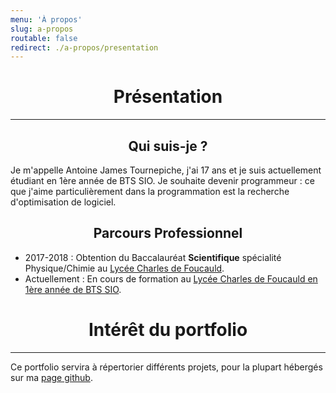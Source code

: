 ```yaml
---
menu: 'À propos'
slug: a-propos
routable: false
redirect: ./a-propos/presentation
---
```


# <center>Présentation</center>
___
## <center>Qui suis-je ?</center>
Je m'appelle Antoine James Tournepiche, j'ai 17 ans et je suis actuellement étudiant en 1ère année de BTS SIO.
Je souhaite devenir programmeur : ce que j'aime particulièrement dans la programmation est la recherche d'optimisation de logiciel.

## <center>Parcours Professionnel</center>
* 2017-2018 : Obtention du Baccalauréat **Scientifique** spécialité Physique/Chimie au [Lycée Charles de Foucauld](http://www.lamadone.fr/lycee-charles-de-foucauld/).
* Actuellement : En cours de formation au [Lycée Charles de Foucauld en 1ère année de BTS SIO](https://www.lyceecharlesdefoucauldsup.fr/).

# <center>Intérêt du portfolio</center>
___
Ce portfolio servira à répertorier différents projets, pour la plupart hébergés sur ma [page github](https://github.com/AntoineJT/).
